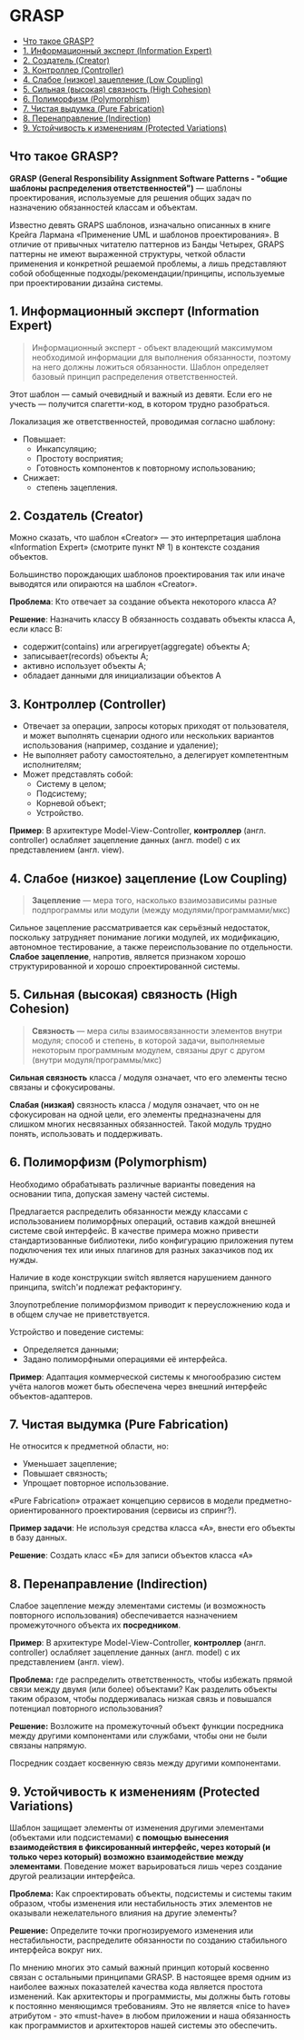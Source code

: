 # GRASP
- [Что такое GRASP?](#что-такое-grasp)
- [1. Информационный эксперт (Information Expert)](#1-информационный-эксперт-information-expert)
- [2. Создатель (Creator)](#2-создатель-creator)
- [3. Контроллер (Controller)](#3-контроллер-controller)
- [4. Слабое (низкое) зацепление (Low Coupling)](#4-слабое-низкое-зацепление-low-coupling)
- [5. Сильная (высокая) связность (High Cohesion)](#5-сильная-высокая-связность-high-cohesion)
- [6. Полиморфизм (Polymorphism)](#6-полиморфизм-polymorphism)
- [7. Чистая выдумка (Pure Fabrication)](#7-чистая-выдумка-pure-fabrication)
- [8. Перенаправление (Indirection)](#8-перенаправление-indirection)
- [9. Устойчивость к изменениям (Protected Variations)](#9-устойчивость-к-изменениям-protected-variations)

## Что такое GRASP?
__GRASP (General Responsibility Assignment Software Patterns - "общие шаблоны распределения ответственностей")__ — шаблоны проектирования, используемые для решения общих задач по назначению обязанностей классам и объектам.

Известно девять GRAPS шаблонов, изначально описанных в книге Крейга Лармана «Применение UML и шаблонов проектирования». В отличие от привычных читателю паттернов из Банды Четырех, GRAPS паттерны не имеют выраженной структуры, четкой области применения и конкретной решаемой проблемы, а лишь представляют собой обобщенные подходы/рекомендации/принципы, используемые при проектировании дизайна системы.

## 1. Информационный эксперт (Information Expert)
> Информационный эксперт - объект владеющий максимумом необходимой информации для выполнения обязанности, поэтому на него должны ложиться обязанности. Шаблон определяет базовый принцип распределения ответственностей.

Этот шаблон — самый очевидный и важный из девяти. Если его не учесть — получится спагетти-код, в котором трудно разобраться.

Локализация же ответственностей, проводимая согласно шаблону:
- Повышает:
    - Инкапсуляцию;
    - Простоту восприятия;
    - Готовность компонентов к повторному использованию;
- Снижает:
    - степень зацепления.

## 2. Создатель (Creator)
Можно сказать, что шаблон «Creator» — это интерпретация шаблона «Information Expert» (смотрите пункт № 1) в контексте создания объектов.

Большинство порождающих шаблонов проектирования так или иначе выводятся или опираются на шаблон «Creator».

__Проблема__: Кто отвечает за создание объекта некоторого класса A?

__Решение__: Назначить классу B обязанность создавать объекты класса A, если класс B:

- содержит(contains) или агрегирует(aggregate) объекты A;
- записывает(records) объекты A;
- активно использует объекты A;
- обладает данными для инициализации объектов A

## 3. Контроллер (Controller)
- Отвечает за операции, запросы которых приходят от пользователя, и может выполнять сценарии одного или нескольких вариантов использования (например, создание и удаление);
- Не выполняет работу самостоятельно, а делегирует компетентным исполнителям;
- Может представлять собой:
    - Систему в целом;
    - Подсистему;
    - Корневой объект;
    - Устройство.

__Пример__: В архитектуре Model-View-Controller, __контроллер__ (англ. controller) ослабляет зацепление данных (англ. model) с их представлением (англ. view).

## 4. Слабое (низкое) зацепление (Low Coupling)
>__Зацепление__ — мера того, насколько взаимозависимы разные подпрограммы или модули (между модулями/программами/мкс)

Сильное зацепление рассматривается как серьёзный недостаток, поскольку затрудняет понимание логики модулей, их модификацию, автономное тестирование, а также переиспользование по отдельности. __Слабое зацепление__, напротив, является признаком хорошо структурированной и хорошо спроектированной системы.

## 5. Сильная (высокая) связность (High Cohesion)
>__Связность__ — мера силы взаимосвязанности элементов внутри модуля; способ и степень, в которой задачи, выполняемые некоторым программным модулем, связаны друг с другом (внутри модуля/программы/мкс)

__Сильная связность__ класса / модуля означает, что его элементы тесно связаны и сфокусированы.

__Слабая (низкая)__ связность класса / модуля означает, что он не сфокусирован на одной цели, его элементы предназначены для слишком многих несвязанных обязанностей. Такой модуль трудно понять, использовать и поддерживать.


## 6. Полиморфизм (Polymorphism)
Необходимо обрабатывать различные варианты поведения на основании типа, допуская замену частей системы.

Предлагается распределить обязанности между классами с использованием полиморфных операций, оставив каждой внешней системе свой интерфейс. В качестве примера можно привести стандартизованные библиотеки, либо конфигурацию приложения путем подключения тех или иных плагинов для разных заказчиков под их нужды.

Наличие в коде конструкции switch является нарушением данного принципа, switch'и подлежат рефакторингу.

Злоупотребление полиморфизмом приводит к переусложнению кода и в общем случае не приветствуется.

Устройство и поведение системы:
- Определяется данными;
- Задано полиморфными операциями её интерфейса.

__Пример__: Адаптация коммерческой системы к многообразию систем учёта налогов может быть обеспечена через внешний интерфейс объектов-адаптеров.

## 7. Чистая выдумка (Pure Fabrication)
Не относится к предметной области, но:
- Уменьшает зацепление;
- Повышает связность;
- Упрощает повторное использование.

«Pure Fabrication» отражает концепцию сервисов в модели предметно-ориентированного проектирования (сервисы из спринг?).

__Пример задачи__: Не используя средства класса «А», внести его объекты в базу данных.

__Решение__: Создать класс «Б» для записи объектов класса «А»

## 8. Перенаправление (Indirection)
Слабое зацепление между элементами системы (и возможность повторного использования) обеспечивается назначением промежуточного объекта их __посредником__.

__Пример__: В архитектуре Model-View-Controller, __контроллер__ (англ. controller) ослабляет зацепление данных (англ. model) с их представлением (англ. view).

__Проблема:__ где распределить ответственность, чтобы избежать прямой связи между двумя (или более) объектами? Как разделить объекты таким образом, чтобы поддерживалась низкая связь и повышался потенциал повторного использования?

__Решение:__ Возложите на промежуточный объект функции посредника между другими компонентами или службами, чтобы они не были связаны напрямую.

Посредник создает косвенную связь между другими компонентами.

## 9. Устойчивость к изменениям (Protected Variations)
Шаблон защищает элементы от изменения другими элементами (объектами или подсистемами) __с помощью вынесения взаимодействия в фиксированный интерфейс, через который (и только через который) возможно взаимодействие между элементами__. Поведение может варьироваться лишь через создание другой реализации интерфейса.

__Проблема:__ Как спроектировать объекты, подсистемы и системы таким образом, чтобы изменения или нестабильность этих элементов не оказывали нежелательного влияния на другие элементы?

__Решение:__ Определите точки прогнозируемого изменения или нестабильности, распределите обязанности по созданию стабильного интерфейса вокруг них.

По мнению многих это самый важный принцип который косвенно связан с остальными принципами GRASP. В настоящее время одним из наиболее важных показателей качества кода является простота изменений. Как архитекторы и программисты, мы должны быть готовы к постоянно меняющимся требованиям. Это не является «nice to have» атрибутом - это «must-have» в любом приложении и наша обязанность как программистов и архитекторов нашей системы это обеспечить. 